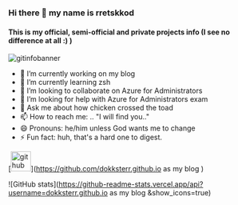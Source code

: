 ### Hi there 👋 my name is rretskkod
#### This is my official, semi-official and private projects info (I see no difference at all :) )

![gitinfobanner](https://github.com/dokksterr/dokksterr/assets/150226098/f7b809f6-3216-422a-bba8-4a4294d154f6)

- 🔭 I’m currently working on my blog
- 🌱 I’m currently learning zsh
- 👯 I’m looking to collaborate on Azure for Administrators
- 🤔 I’m looking for help with Azure for Administrators exam
- 💬 Ask me about how chicken crossed the toad
- 📫 How to reach me: .. "I will find you.." 
- 😄 Pronouns: he/him unless God wants me to change 
- ⚡ Fun fact: huh, that's a hard one to digest.

[<img src='https://cdn.jsdelivr.net/npm/simple-icons@3.0.1/icons/github.svg' alt='github' height='40'>](https://github.com/dokksterr.github.io as my blog )  

![GitHub stats](https://github-readme-stats.vercel.app/api?username=dokksterr.github.io as my blog &show_icons=true)  
<!--
**dokksterr/dokksterr** is a ✨ _special_ ✨ repository because its `README.md` (this file) appears on your GitHub profile.

Here are some ideas to get you started:

- 🔭 I’m currently working on my blog
- 🌱 I’m currently learning zsh
- 👯 I’m looking to collaborate on Azure for Administrators
- 🤔 I’m looking for help with Azure for Administrators exam
- 💬 Ask me about how chicken crossed the toad
- 📫 How to reach me: .. "I will find you.." 
- 😄 Pronouns: he/him unless God wants me to change 
- ⚡ Fun fact: huh, that's a hard one to digest.
-->
